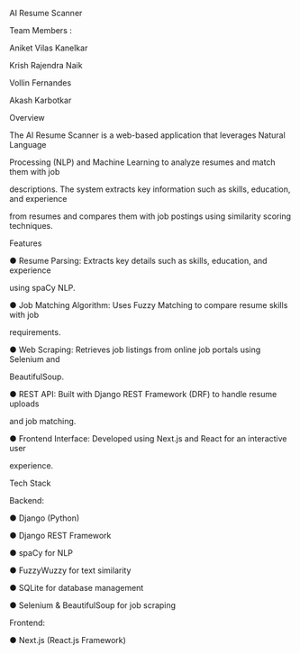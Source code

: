 AI Resume Scanner

Team Members :

Aniket Vilas Kanelkar

Krish Rajendra Naik

Vollin Fernandes

Akash Karbotkar

Overview

The AI Resume Scanner is a web-based application that leverages Natural Language

Processing (NLP) and Machine Learning to analyze resumes and match them with job

descriptions. The system extracts key information such as skills, education, and experience

from resumes and compares them with job postings using similarity scoring techniques.

Features

● Resume Parsing: Extracts key details such as skills, education, and experience

using spaCy NLP.

● Job Matching Algorithm: Uses Fuzzy Matching to compare resume skills with job

requirements.

● Web Scraping: Retrieves job listings from online job portals using Selenium and

BeautifulSoup.

● REST API: Built with Django REST Framework (DRF) to handle resume uploads

and job matching.

● Frontend Interface: Developed using Next.js and React for an interactive user

experience.

Tech Stack

Backend:

● Django (Python)

● Django REST Framework

● spaCy for NLP

● FuzzyWuzzy for text similarity

● SQLite for database management

● Selenium & BeautifulSoup for job scraping

Frontend:

● Next.js (React.js Framework)
